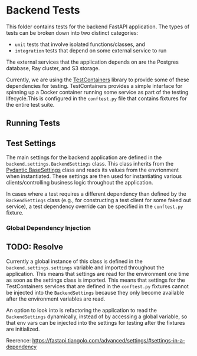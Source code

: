# Backend Tests

This folder contains tests for the backend FastAPI application.
The types of tests can be broken down into two distinct categories:
- `unit` tests that involve isolated functions/classes, and
- `integration` tests that depend on some external service to run

The external services that the application depends on are
the Postgres database, Ray cluster, and S3 storage.

Currently, we are using the [TestContainers](https://testcontainers-python.readthedocs.io/en/latest/)
library to provide some of these dependencies for testing.
TestContainers provides a simple interface for spinning up a Docker container running some service
as part of the testing lifecycle.This is configured in the `conftest.py` file
that contains fixtures for the entire test suite.

## Running Tests


## Test Settings

The main settings for the backend application are defined in the
`backend.settings.BackendSettings` class.
This class inherits from the
[Pydantic BaseSettings](https://docs.pydantic.dev/latest/concepts/pydantic_settings/)
class and reads its values from the envrionment when instantiated.
These settings are then used for instantiating various clients/controlling business logic
throughout the application.

In cases where a test requires a different dependency than defined by the `BackendSettings` class
(e.g., for constructing a test client for some faked out service),
a test dependency override can be specified in the `conftest.py` fixture.

### Global Dependency Injection
## TODO: Resolve

Currently a global instance of this class is defined in the `backend.settings.settings` variable
and imported throughout the application. This means that settings are read for the environment
one time as soon as the settings class is imported.
This means that settings for the TestContainers services that are defined in the `conftest.py` fixtures
cannot be injected into the `BackendSettings`
because they only become available after the environment variables are read.

An option to look into is refactoring the application to read the `BackendSettings`
dynamically, instead of by accessing a global variable,
so that env vars can be injected into the settings for testing after the fixtures are initialized.

Reerence: https://fastapi.tiangolo.com/advanced/settings/#settings-in-a-dependency
